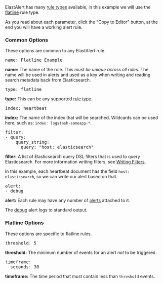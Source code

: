ElastAlert has many
[rule types](https://elastalert.readthedocs.io/en/latest/ruletypes.html)
available, in this example we will use the
[flatline](https://elastalert.readthedocs.io/en/latest/ruletypes.html#flatline)
rule type.

As you read about each parameter, click the "Copy to Editor" button, at the end
you will have a working alert rule.

### Common Options

These options are common to any ElastAlert rule.

<pre class="file" data-filename="example_flatline.yml" data-target="replace">
name: Flatline Example
</pre>

**name:** The name of the rule. This *must be unique across all rules*. The name will be
used in alerts and used as a key when writing and reading search metadata back
from Elasticsearch.

<pre class="file" data-filename="example_flatline.yml">
type: flatline
</pre>

**type:** This can be any supported
[rule type](https://elastalert.readthedocs.io/en/latest/ruletypes.html).

<pre class="file" data-filename="example_flatline.yml">
index: heartbeat
</pre>

**index:** The name of the index that will be searched. Wildcards can be used here, such
as: `index: logstash-someapp-*`.


<pre class="file" data-filename="example_flatline.yml">
filter:
- query:
    query_string:
      query: "host: elasticsearch"
</pre>

**filter:** A list of Elasticsearch query DSL filters that is used to query Elasticsearch.
For more information writing filters, see
[Writing Filters](https://elastalert.readthedocs.io/en/latest/recipes/writing_filters.html#writingfilters).

In this example, each heartbeat document has the field `host: elasticsearch`, so
we can write our alert based on that.

<pre class="file" data-filename="example_flatline.yml">
alert:
- debug
</pre>

**alert:** Each rule may have any number of
[alerts](https://elastalert.readthedocs.io/en/latest/ruletypes.html#alerts)
attached to it.

The [debug](https://elastalert.readthedocs.io/en/latest/ruletypes.html#debug)
alert logs to standard output.

### Flatline Options

These options are specific to flatline rules.

<pre class="file" data-filename="example_flatline.yml">
threshold: 5
</pre>

**threshold:** The minimum number of events for an alert *not* to be triggered.

<pre class="file" data-filename="example_flatline.yml">
timeframe:
  seconds: 30
</pre>

**timeframe:** The time period that must contain less than `threshold` events.
